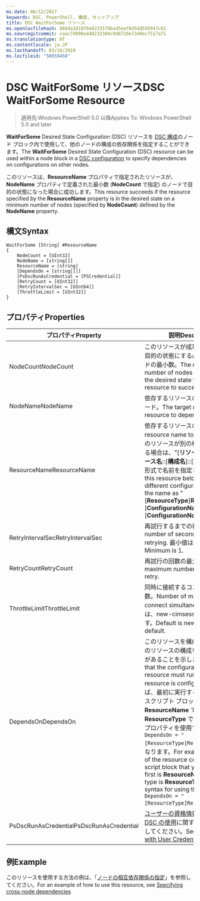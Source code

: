```yaml
---
ms.date: 06/12/2017
keywords: DSC, PowerShell, 構成, セットアップ
title: DSC WaitForSome リソース
ms.openlocfilehash: 888da1810f0a9233579bad5eef8d5dd556947c61
ms.sourcegitcommit: caac7d098a448232304c9d6728e7340ec7517a71
ms.translationtype: HT
ms.contentlocale: ja-JP
ms.lasthandoff: 03/18/2019
ms.locfileid: "58059458"
---
```

# <a name="dsc-waitforsome-resource"></a><span data-ttu-id="f5b3c-103">DSC WaitForSome リソース</span><span class="sxs-lookup"><span data-stu-id="f5b3c-103">DSC WaitForSome Resource</span></span>

> <span data-ttu-id="f5b3c-104">適用先:Windows PowerShell 5.0 以降</span><span class="sxs-lookup"><span data-stu-id="f5b3c-104">Applies To: Windows PowerShell 5.0 and later</span></span>

<span data-ttu-id="f5b3c-105">**WaitForSome** Desired State Configuration (DSC) リソースを [DSC 構成](../../../configurations/configurations.md)のノード ブロック内で使用して、他のノードの構成の依存関係を指定することができます。</span><span class="sxs-lookup"><span data-stu-id="f5b3c-105">The **WaitForSome** Desired State Configuration (DSC) resource can be used within a node block in a [DSC configuration](../../../configurations/configurations.md) to specify dependencies on configurations on other nodes.</span></span>

<span data-ttu-id="f5b3c-106">このリソースは、**ResourceName** プロパティで指定されたリソースが、**NodeName** プロパティで定義された最小数 (**NodeCount** で指定) のノードで目的の状態になった場合に成功します。</span><span class="sxs-lookup"><span data-stu-id="f5b3c-106">This resource succeeds if the resource specified by the **ResourceName** property is in the desired state on a minimum number of nodes (specified by **NodeCount**) defined by the **NodeName** property.</span></span>


## <a name="syntax"></a><span data-ttu-id="f5b3c-107">構文</span><span class="sxs-lookup"><span data-stu-id="f5b3c-107">Syntax</span></span>

```
WaitForSome [String] #ResourceName
{
    NodeCount = [UInt32]
    NodeName = [string[]]
    ResourceName = [string]
    [DependsOn = [string[]]]
    [PsDscRunAsCredential = [PSCredential]]
    [RetryCount = [UInt32]]
    [RetryIntervalSec = [UInt64]]
    [ThrottleLimit = [UInt32]]
}
```

## <a name="properties"></a><span data-ttu-id="f5b3c-108">プロパティ</span><span class="sxs-lookup"><span data-stu-id="f5b3c-108">Properties</span></span>

|  <span data-ttu-id="f5b3c-109">プロパティ</span><span class="sxs-lookup"><span data-stu-id="f5b3c-109">Property</span></span>  |  <span data-ttu-id="f5b3c-110">説明</span><span class="sxs-lookup"><span data-stu-id="f5b3c-110">Description</span></span>   |
|---|---|
| <span data-ttu-id="f5b3c-111">NodeCount</span><span class="sxs-lookup"><span data-stu-id="f5b3c-111">NodeCount</span></span>| <span data-ttu-id="f5b3c-112">このリソースが成功するために、目的の状態にする必要があるノードの最小数。</span><span class="sxs-lookup"><span data-stu-id="f5b3c-112">The minimum number of nodes that must be in the desired state for this resource to succeed.</span></span>|
| <span data-ttu-id="f5b3c-113">NodeName</span><span class="sxs-lookup"><span data-stu-id="f5b3c-113">NodeName</span></span>| <span data-ttu-id="f5b3c-114">依存するリソースのターゲット ノード。</span><span class="sxs-lookup"><span data-stu-id="f5b3c-114">The target nodes of the resource to depend on.</span></span>|
| <span data-ttu-id="f5b3c-115">ResourceName</span><span class="sxs-lookup"><span data-stu-id="f5b3c-115">ResourceName</span></span>| <span data-ttu-id="f5b3c-116">依存するリソースの名前。</span><span class="sxs-lookup"><span data-stu-id="f5b3c-116">The resource name to depend on.</span></span> <span data-ttu-id="f5b3c-117">このリソースが別の構成に属している場合は、"[__リソースの種類__]__リソース名__::[__構成名__]::[__構成名__]" という形式で名前を指定してください。</span><span class="sxs-lookup"><span data-stu-id="f5b3c-117">If this resource belongs to a different configuration, format the name as "[__ResourceType__]__ResourceName__::[__ConfigurationName__]::[__ConfigurationName__]"</span></span>|
| <span data-ttu-id="f5b3c-118">RetryIntervalSec</span><span class="sxs-lookup"><span data-stu-id="f5b3c-118">RetryIntervalSec</span></span>| <span data-ttu-id="f5b3c-119">再試行するまでの秒数。</span><span class="sxs-lookup"><span data-stu-id="f5b3c-119">The number of seconds before retrying.</span></span> <span data-ttu-id="f5b3c-120">最小値は 1 です。</span><span class="sxs-lookup"><span data-stu-id="f5b3c-120">Minimum is 1.</span></span>|
| <span data-ttu-id="f5b3c-121">RetryCount</span><span class="sxs-lookup"><span data-stu-id="f5b3c-121">RetryCount</span></span>| <span data-ttu-id="f5b3c-122">再試行の回数の最大数。</span><span class="sxs-lookup"><span data-stu-id="f5b3c-122">The maximum number of times to retry.</span></span>|
| <span data-ttu-id="f5b3c-123">ThrottleLimit</span><span class="sxs-lookup"><span data-stu-id="f5b3c-123">ThrottleLimit</span></span>| <span data-ttu-id="f5b3c-124">同時に接続するコンピューターの数。</span><span class="sxs-lookup"><span data-stu-id="f5b3c-124">Number of machines to connect simultaneously.</span></span> <span data-ttu-id="f5b3c-125">既定では、new-cimsession の既定値です。</span><span class="sxs-lookup"><span data-stu-id="f5b3c-125">Default is new-cimsession default.</span></span>|
| <span data-ttu-id="f5b3c-126">DependsOn</span><span class="sxs-lookup"><span data-stu-id="f5b3c-126">DependsOn</span></span> | <span data-ttu-id="f5b3c-127">このリソースを構成する前に、他のリソースの構成を実行する必要があることを示します。</span><span class="sxs-lookup"><span data-stu-id="f5b3c-127">Indicates that the configuration of another resource must run before this resource is configured.</span></span> <span data-ttu-id="f5b3c-128">たとえば、最初に実行するリソース構成スクリプト ブロックの ID が __ResourceName__ で、そのタイプが __ResourceType__ である場合、このプロパティを使用する構文は `DependsOn = "[ResourceType]ResourceName"` になります。</span><span class="sxs-lookup"><span data-stu-id="f5b3c-128">For example, if the ID of the resource configuration script block that you want to run first is __ResourceName__ and its type is __ResourceType__, the syntax for using this property is `DependsOn = "[ResourceType]ResourceName"`.</span></span>|
| <span data-ttu-id="f5b3c-129">PsDscRunAsCredential</span><span class="sxs-lookup"><span data-stu-id="f5b3c-129">PsDscRunAsCredential</span></span> | <span data-ttu-id="f5b3c-130">[ユーザーの資格情報を指定した DSC の使用](https://docs.microsoft.com/powershell/dsc/runasuser)に関するページを参照してください。</span><span class="sxs-lookup"><span data-stu-id="f5b3c-130">See [Using DSC with User Credentials](https://docs.microsoft.com/powershell/dsc/runasuser)</span></span> |

## <a name="example"></a><span data-ttu-id="f5b3c-131">例</span><span class="sxs-lookup"><span data-stu-id="f5b3c-131">Example</span></span>

<span data-ttu-id="f5b3c-132">このリソースを使用する方法の例は、「[ノードの相互依存関係の指定](../../../configurations/crossNodeDependencies.md)」を参照してください。</span><span class="sxs-lookup"><span data-stu-id="f5b3c-132">For an example of how to use this resource, see [Specifying cross-node dependencies](../../../configurations/crossNodeDependencies.md)</span></span>
